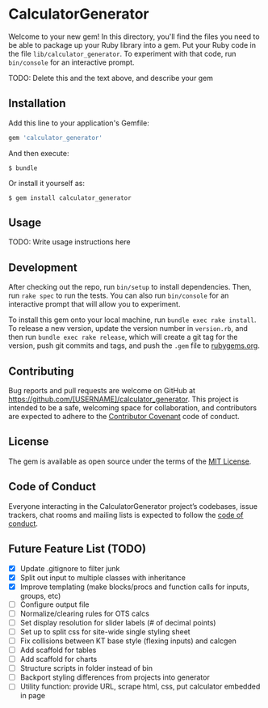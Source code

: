 # CalculatorGenerator

Welcome to your new gem! In this directory, you'll find the files you need to be able to package up your Ruby library into a gem. Put your Ruby code in the file `lib/calculator_generator`. To experiment with that code, run `bin/console` for an interactive prompt.

TODO: Delete this and the text above, and describe your gem

## Installation

Add this line to your application's Gemfile:

```ruby
gem 'calculator_generator'
```

And then execute:

    $ bundle

Or install it yourself as:

    $ gem install calculator_generator

## Usage

TODO: Write usage instructions here

## Development

After checking out the repo, run `bin/setup` to install dependencies. Then, run `rake spec` to run the tests. You can also run `bin/console` for an interactive prompt that will allow you to experiment.

To install this gem onto your local machine, run `bundle exec rake install`. To release a new version, update the version number in `version.rb`, and then run `bundle exec rake release`, which will create a git tag for the version, push git commits and tags, and push the `.gem` file to [rubygems.org](https://rubygems.org).

## Contributing

Bug reports and pull requests are welcome on GitHub at https://github.com/[USERNAME]/calculator_generator. This project is intended to be a safe, welcoming space for collaboration, and contributors are expected to adhere to the [Contributor Covenant](http://contributor-covenant.org) code of conduct.

## License

The gem is available as open source under the terms of the [MIT License](https://opensource.org/licenses/MIT).

## Code of Conduct

Everyone interacting in the CalculatorGenerator project’s codebases, issue trackers, chat rooms and mailing lists is expected to follow the [code of conduct](https://github.com/[USERNAME]/calculator_generator/blob/master/CODE_OF_CONDUCT.md).

## Future Feature List (TODO)

- [x] Update .gitignore to filter junk
- [x] Split out input to multiple classes with inheritance
- [x] Improve templating (make blocks/procs and function calls for inputs, groups, etc)
- [ ] Configure output file
- [ ] Normalize/clearing rules for OTS calcs
- [ ] Set display resolution for slider labels (# of decimal points)
- [ ] Set up to split css for site-wide single styling sheet
- [ ] Fix collisions between KT base style (flexing inputs) and calcgen
- [ ] Add scaffold for tables
- [ ] Add scaffold for charts
- [ ] Structure scripts in folder instead of bin
- [ ] Backport styling differences from projects into generator
- [ ] Utility function: provide URL, scrape html, css, put calculator embedded in page

